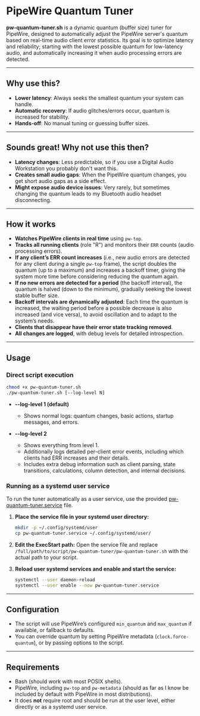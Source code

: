 # PipeWire Quantum Tuner

**pw-quantum-tuner.sh** is a dynamic quantum (buffer size) tuner for PipeWire, designed to automatically adjust the PipeWire server's quantum based on real-time audio client error statistics. Its goal is to optimize latency and reliability; starting with the lowest possible quantum for low-latency audio, and automatically increasing it when audio processing errors are detected.

---

## Why use this?

- **Lower latency**: Always seeks the smallest quantum your system can handle.
- **Automatic recovery**: If audio glitches/errors occur, quantum is increased for stability.
- **Hands-off**: No manual tuning or guessing buffer sizes.

---

## Sounds great! Why not use this then?

- **Latency changes**: Less predictable, so if you use a Digital Audio Workstation you probably don't want this.
- **Creates small audio gaps**: When the PipeWire quantum changes, you get short audio gaps as a side effect.
- **Might expose audio device issues**: Very rarely, but sometimes changing the quantum leads to my Bluetooth audio headset disconnecting.

---

## How it works

- **Watches PipeWire clients in real time** using `pw-top`.
- **Tracks all running clients** (role "R") and monitors their `ERR` counts (audio processing errors).
- **If any client’s ERR count increases** (i.e., new audio errors are detected for any client during a single `pw-top` frame), the script doubles the quantum (up to a maximum) and increases a backoff timer, giving the system more time before considering reducing the quantum again.
- **If no new errors are detected for a period** (the backoff interval), the quantum is halved (down to the minimum), gradually seeking the lowest stable buffer size.
- **Backoff intervals are dynamically adjusted**: Each time the quantum is increased, the waiting period before a possible decrease is also increased (and vice versa), to avoid oscillation and to adapt to the system’s needs.
- **Clients that disappear have their error state tracking removed**.
- **All changes are logged**, with debug levels for detailed introspection.

---

## Usage
### Direct script execution
```bash
chmod +x pw-quantum-tuner.sh
./pw-quantum-tuner.sh [--log-level N]
```
- **--log-level 1 (default)**
  - Shows normal logs: quantum changes, basic actions, startup messages, and errors.
    
- **--log-level 2**
  - Shows everything from level 1.
  - Additionally logs detailed per-client error events, including which clients had ERR increases and their details.
  - Includes extra debug information such as client parsing, state transitions, calculations, column detection, and internal decisions.
    
### Running as a systemd user service

To run the tuner automatically as a user service, use the provided [pw-quantum-tuner.service](./pw-quantum-tuner.service) file.

1. **Place the service file in your systemd user directory:**
   ```bash
   mkdir -p ~/.config/systemd/user
   cp pw-quantum-tuner.service ~/.config/systemd/user/
   ```
2. **Edit the ExecStart path:**
   Open the service file and replace `/full/path/to/script/pw-quantum-tuner/pw-quantum-tuner.sh` with the actual path to your script.
   
4. **Reload user systemd services and enable and start the service:**  
   ```bash
   systemctl --user daemon-reload
   systemctl --user enable --now pw-quantum-tuner.service
   ```
---

## Configuration

- The script will use PipeWire’s configured `min_quantum` and `max_quantum` if available, or fallback to defaults.
- You can override quantum by setting PipeWire metadata (`clock.force-quantum`), or by passing options to the script.

---

## Requirements

- Bash (should work with most POSIX shells).
- PipeWire, including `pw-top` and `pw-metadata` (should as far as I know be included by default with PipeWire in most distributions).
- It does **not** require root and should be run at the user level, either directly or as a systemd user service.
